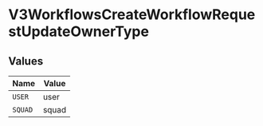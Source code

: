 # V3WorkflowsCreateWorkflowRequestUpdateOwnerType


## Values

| Name    | Value   |
| ------- | ------- |
| `USER`  | user    |
| `SQUAD` | squad   |